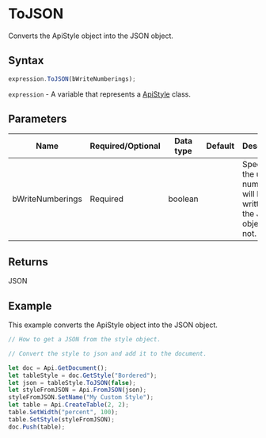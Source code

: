 # ToJSON

Converts the ApiStyle object into the JSON object.

## Syntax

```javascript
expression.ToJSON(bWriteNumberings);
```

`expression` - A variable that represents a [ApiStyle](../ApiStyle.md) class.

## Parameters

| **Name** | **Required/Optional** | **Data type** | **Default** | **Description** |
| ------------- | ------------- | ------------- | ------------- | ------------- |
| bWriteNumberings | Required | boolean |  | Specifies if the used numberings will be written to the JSON object or not. |

## Returns

JSON

## Example

This example converts the ApiStyle object into the JSON object.

```javascript editor-docx
// How to get a JSON from the style object.

// Convert the style to json and add it to the document.

let doc = Api.GetDocument();
let tableStyle = doc.GetStyle("Bordered");
let json = tableStyle.ToJSON(false);
let styleFromJSON = Api.FromJSON(json);
styleFromJSON.SetName("My Custom Style");
let table = Api.CreateTable(2, 2);
table.SetWidth("percent", 100);
table.SetStyle(styleFromJSON);
doc.Push(table);
```
